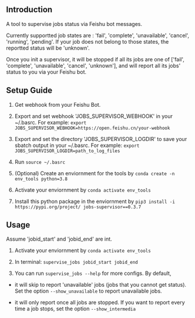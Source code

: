 ## Introduction

A tool to supervise jobs status via Feishu bot messages.

Currently supportted job states are : 'fail', 'complete', 'unavailable', 'cancel', 'running', 'pending'. If your job does not belong to those states, the reportted status will be 'unknown'. 

Once you init a supervisor, it will be stopped if all its jobs are one of ['fail', 'complete', 'unavailable', 'cancel', 'unknown'], and will report all its jobs' status to you via your Feishu bot. 

## Setup Guide

1. Get webhook from your Feishu Bot. 

2. Export and set webhook 'JOBS_SUPERVISOR_WEBHOOK' in your ~/.basrc. For example:
``export JOBS_SUPERVISOR_WEBHOOK=https://open.feishu.cn/your-webhook``

3. Export and set the directory 'JOBS_SUPERVISOR_LOGDIR' to save your sbatch output in your ~/.basrc. For example:
``export JOBS_SUPERVISOR_LOGDIR=path_to_log_files``

3. Run `source ~/.basrc`

4. (Optional) Create an enviornment for the tools by `conda create -n env_tools python=3.8` 

5. Activate your enviornment by `conda activate env_tools`

6. Install this python package in the enviornment by `pip3 install -i https://pypi.org/project/ jobs-supervisor==0.3.7`


## Usage

Assume 'jobid_start' and 'jobid_end' are int.

1. Activate your enviornment by `conda activate env_tools`

2. In terminal:
``supervise_jobs jobid_start jobid_end``

3. You can run `supervise_jobs --help` for more configs. By default,

- it will skip to report 'unavailable' jobs (jobs that you cannot get status). Set the option `--show_unavailable` to report unavailable jobs. 

- it will only report once all jobs are stopped. If you want to report every time a job stops, set the option `--show_intermedia`
